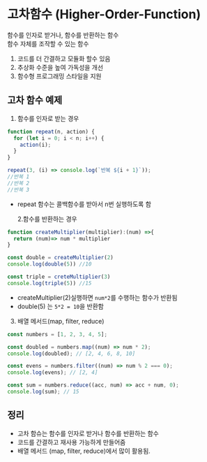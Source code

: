# 고차함수 (Higher-Order-Function)

함수를 인자로 받거나, 함수를 반환하는 함수 <br>
함수 자체를 조작할 수 있는 함수

1. 코드를 더 간결하고 모듈화 할수 있음
2. 추상화 수준을 높여 가독성을 개선
3. 함수형 프로그래밍 스타일을 지원

## 고차 함수 예제

1. 함수를 인자로 받는 경우

```js
function repeat(n, action) {
  for (let i = 0; i < n; i++) {
    action(i);
  }
}

repeat(3, (i) => console.log(`반복 ${i + 1}`));
//반복 1
//반복 2
//반복 3
```

- repeat 함수는 콜백함수를 받아서 n번 실행하도록 함

  2.함수를 반환하는 경우

```js
function createMultiplier(multiplier):(num) =>{
  return (num)=> num * multiplier
}

const double = createMultiplier(2)
console.log(double(5)) //10

const triple = creteMultiplier(3)
console.log(triple(5)) //15
```

- createMultiplier(2)실행하면 `num*2`를 수행하는 함수가 반환됨
- double(5) 는 `5*2 = 10`을 반환함

3. 배열 메서드(map, filter, reduce)

```js
const numbers = [1, 2, 3, 4, 5];

const doubled = numbers.map((num) => num * 2);
console.log(doubled); // [2, 4, 6, 8, 10]

const evens = numbers.filter((num) => num % 2 === 0);
console.log(evens); // [2, 4]

const sum = numbers.reduce((acc, num) => acc + num, 0);
console.log(sum); // 15
```

## 정리

- 고차 함슈는 함수를 인자로 받거나 함수를 반환하는 함수
- 코드를 간결하고 재사용 가능하게 만들어줌
- 배열 메서드 (map, filter, reduce)에서 많이 활용됨.
